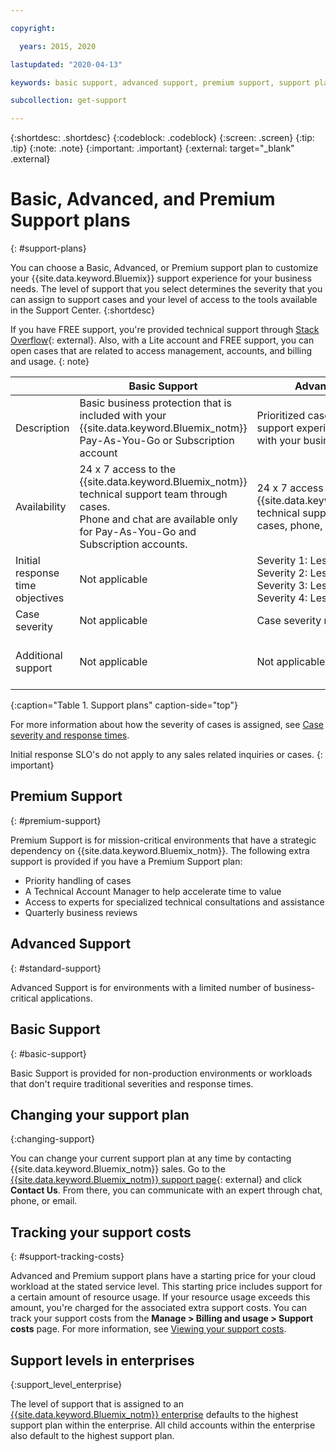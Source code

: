```yaml
---

copyright:

  years: 2015, 2020

lastupdated: "2020-04-13"

keywords: basic support, advanced support, premium support, support plans, free technical support, response time

subcollection: get-support

---
```



{:shortdesc: .shortdesc}
{:codeblock: .codeblock}
{:screen: .screen}
{:tip: .tip}
{:note: .note}
{:important: .important}
{:external: target="_blank" .external}

# Basic, Advanced, and Premium Support plans
{: #support-plans}

You can choose a Basic, Advanced, or Premium support plan to customize your {{site.data.keyword.Bluemix}} support experience for your business needs. The level of support that you select determines the severity that you can assign to support cases and your level of access to the tools available in the Support Center. 
{:shortdesc}

If you have FREE support, you're provided technical support through [Stack Overflow](https://stackoverflow.com/questions/tagged/ibm-cloud?tab=Newest){: external}. Also, with a Lite account and FREE support, you can open cases that are related to access management, accounts, and billing and usage.
{: note}

|                                  | Basic Support | Advanced Support | Premium Support |
|----------------------------------|---------------|------------------|-----------------|
| Description                      |	Basic business protection that is included with your {{site.data.keyword.Bluemix_notm}} Pay-As-You-Go or Subscription account | Prioritized case handling and support experience that is aligned with your business needs | Client engagement that is aligned with your business outcomes to accelerate time-to-value |
| Availability                     |  24 x 7 access to the {{site.data.keyword.Bluemix_notm}} technical support team through cases. <br> Phone and chat are available only for Pay-As-You-Go and Subscription accounts.  | 24 x 7 access to the {{site.data.keyword.Bluemix_notm}} technical support team through cases, phone, and chat | 24 x 7 access to the {{site.data.keyword.Bluemix_notm}} technical support team through cases, phone, and chat |
| Initial response time objectives | Not applicable | Severity 1: Less than 1 hour <br> Severity 2: Less than 2 hours <br> Severity 3: Less than 4 hours <br> Severity 4: Less than 8 hours | Severity 1: Less than 15 minutes <br> Severity 2: Less than 1 hour <br> Severity 3: Less than 2 hours <br> Severity 4: Less than 4 hours |
| Case severity                    | Not applicable | Case severity ranking available | Case severity ranking available |
| Additional support               | Not applicable | Not applicable | Technical Account Manager assigned <br> Quarterly business reviews <br> Access to experts |
{:caption="Table 1. Support plans" caption-side="top"}

For more information about how the severity of cases is assigned, see [Case severity and response times](/docs/get-support?topic=get-support-support-case-severity#support-case-severity).

Initial response SLO's do not apply to any sales related inquiries or cases.
{: important}


## Premium Support
{: #premium-support}

Premium Support is for mission-critical environments that have a strategic dependency on {{site.data.keyword.Bluemix_notm}}. The following extra support is provided if you have a Premium Support plan:

  * Priority handling of cases
  * A Technical Account Manager to help accelerate time to value
  * Access to experts for specialized technical consultations and assistance
  * Quarterly business reviews


## Advanced Support
{: #standard-support}

Advanced Support is for environments with a limited number of business-critical applications.


## Basic Support
{: #basic-support}

Basic Support is provided for non-production environments or workloads that don't require traditional severities and response times.


## Changing your support plan
{:changing-support}

You can change your current support plan at any time by contacting {{site.data.keyword.Bluemix_notm}} sales. Go to the [{{site.data.keyword.Bluemix_notm}} support page](https://www.ibm.com/cloud/support){: external} and click **Contact Us**. From there, you can communicate with an expert through chat, phone, or email.


## Tracking your support costs
{: #support-tracking-costs}

Advanced and Premium support plans have a starting price for your cloud workload at the stated service level. This starting price includes support for a certain amount of resource usage. If your resource usage exceeds this amount, you're charged for the associated extra support costs. You can track your support costs from the **Manage > Billing and usage > Support costs** page. For more information, see [Viewing your support costs](/docs/billing-usage?topic=billing-usage-support).


## Support levels in enterprises
{:support_level_enterprise}

The level of support that is assigned to an [{{site.data.keyword.Bluemix_notm}} enterprise](/docs/account?topic=account-enterprise) defaults to the highest support plan within the enterprise. All child accounts within the enterprise also default to the highest support plan.
